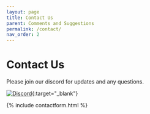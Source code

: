 ```yaml
---
layout: page
title: Contact Us
parent: Comments and Suggestions
permalink: /contact/
nav_order: 2
---
```


# Contact Us

Please join our discord for updates and any questions.

[![Discord](https://img.shields.io/badge/Discord-7289DA?style=for-the-badge&logo=discord&logoColor=white)](https://discord.gg/kkXYbVykZX){:target="_blank"}

<!-- [![Discord](https://discordapp.com/api/guilds/656929401933529088/widget.png?style=shield)](https://discord.gg/GNdwQmaa8p){:target="_blank"} -->

{% include contactform.html %}